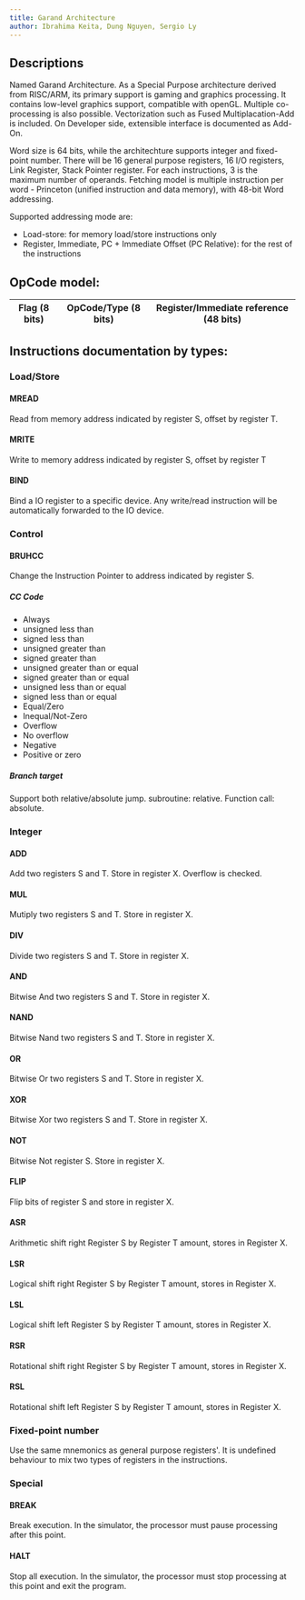 ```yaml
---
title: Garand Architecture
author: Ibrahima Keita, Dung Nguyen, Sergio Ly
---
```


<!-- # Garand Architecture -->

## Descriptions

Named Garand Architecture. As a Special Purpose architecture derived from RISC/ARM, its primary support is gaming and graphics processing. It contains low-level graphics support, compatible with openGL. Multiple co-processing is also possible. Vectorization such as Fused Multiplacation-Add is included. On Developer side, extensible interface is documented as Add-On.

Word size is 64 bits, while the architechture supports integer and fixed-point number. There will be 16 general purpose registers, 16 I/O registers, Link Register, Stack Pointer register. For each instructions, 3 is the maximum number of operands. Fetching model is multiple instruction per word - Princeton (unified instruction and data memory), with 48-bit Word addressing.

Supported addressing mode are:

-   Load-store: for memory load/store instructions only
-   Register, Immediate, PC + Immediate Offset (PC Relative): for the rest of the instructions

## OpCode model:

| Flag (8 bits) | OpCode/Type (8 bits) | Register/Immediate reference (48 bits) |
| ------------- | -------------------- | -------------------------------------- |

## Instructions documentation by types:

### Load/Store

#### MREAD

Read from memory address indicated by register S, offset by register T.

#### MRITE

Write to memory address indicated by register S, offset by register T

#### BIND

Bind a IO register to a specific device. Any write/read instruction will be automatically forwarded to the IO device.

### Control

#### BRUHCC

Change the Instruction Pointer to address indicated by register S.

##### CC Code

-   Always
-   unsigned less than
-   signed less than
-   unsigned greater than
-   signed greater than
-   unsigned greater than or equal
-   signed greater than or equal
-   unsigned less than or equal
-   signed less than or equal
-   Equal/Zero
-   Inequal/Not-Zero
-   Overflow
-   No overflow
-   Negative
-   Positive or zero

##### Branch target

Support both relative/absolute jump. subroutine: relative. Function call: absolute.

### Integer

#### ADD

Add two registers S and T. Store in register X. Overflow is checked.

#### MUL

Mutiply two registers S and T. Store in register X.

#### DIV

Divide two registers S and T. Store in register X.

#### AND

Bitwise And two registers S and T. Store in register X.

#### NAND

Bitwise Nand two registers S and T. Store in register X.

#### OR

Bitwise Or two registers S and T. Store in register X.

#### XOR

Bitwise Xor two registers S and T. Store in register X.

#### NOT

Bitwise Not register S. Store in register X.

#### FLIP

Flip bits of register S and store in register X.

#### ASR

Arithmetic shift right Register S by Register T amount, stores in Register X.

#### LSR

Logical shift right Register S by Register T amount, stores in Register X.

#### LSL

Logical shift left Register S by Register T amount, stores in Register X.

#### RSR

Rotational shift right Register S by Register T amount, stores in Register X.

#### RSL

Rotational shift left Register S by Register T amount, stores in Register X.

### Fixed-point number

Use the same mnemonics as general purpose registers'. It is undefined behaviour to mix two types of registers in the instructions.

### Special

#### BREAK

Break execution. In the simulator, the processor must pause processing after this point.

#### HALT

Stop all execution. In the simulator, the processor must stop processing at this point and exit the program.
